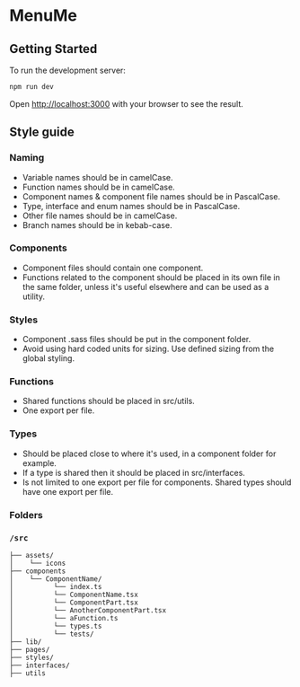 # MenuMe

## Getting Started

To run the development server:

```bash
npm run dev
```

Open [http://localhost:3000](http://localhost:3000) with your browser to see the result.

## Style guide

### Naming

- Variable names should be in camelCase.
- Function names should be in camelCase.
- Component names & component file names should be in PascalCase.
- Type, interface and enum names should be in PascalCase.
- Other file names should be in camelCase.
- Branch names should be in kebab-case.

### Components

- Component files should contain one component.
- Functions related to the component should be placed in its own file in the same folder, unless it's useful elsewhere and can be used as a utility.

### Styles

- Component .sass files should be put in the component folder.
- Avoid using hard coded units for sizing. Use defined sizing from the global styling.

### Functions

- Shared functions should be placed in src/utils.
- One export per file.

### Types

- Should be placed close to where it's used, in a component folder for example.
- If a type is shared then it should be placed in src/interfaces.
- Is not limited to one export per file for components. Shared types should have one export per file.

### Folders

### `/src`

```
├── assets/
│    └── icons
├── components
│    └── ComponentName/
│          └── index.ts
│          └── ComponentName.tsx
│          └── ComponentPart.tsx
│          └── AnotherComponentPart.tsx
│          └── aFunction.ts
│          └── types.ts
│          └── tests/
├── lib/
├── pages/
├── styles/
├── interfaces/
├── utils
```
